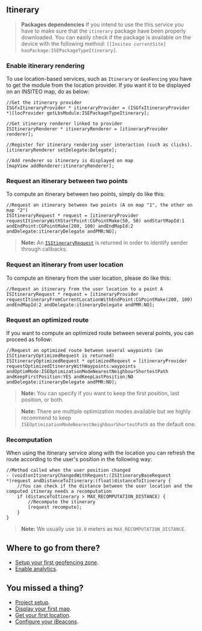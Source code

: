 ## Itinerary

> **Packages dependencies** If you intend to use the this service you have to make sure that the `itinerary` package have been properly downloaded. You can easily check if the package is available on the device with the following method: `[[Insiteo currentSite] hasPackage:ISEPackageTypeItinerary]`.

### Enable itinerary rendering

To use location-based services, such as `Itinerary` or `GeoFencing` you have to get the module from the location provider. If you want it to be displayed on an INSITEO map, do as below:

```objectivec++
//Get the itinerary provider
ISGfxItineraryProvider * itineraryProvider = (ISGfxItineraryProvider *)[locProvider getLbsModule:ISEPackageTypeItinerary];

//Get itinerary renderer linked to provider
ISItineraryRenderer * itineraryRenderer = [itineraryProvider renderer];

//Register for itinerary rendering user interaction (such as clicks).
[itineraryRenderer setDelegate:Delegate];

//Add renderer so itinerary is displayed on map
[mapView addRenderer:itineraryRenderer];
```

### Request an itinerary between two points

To compute an itinerary between two points, simply do like this:

```objectivec++
//Request an itinerary between two points (A on map "1", the other on map "2")
ISItineraryRequest * request = [itineraryProvider requestItineraryWithStartPoint:CGPointMake(50, 50) andStartMapId:1 andEndPoint:CGPointMake(200, 100) andEndMapId:2 andDelegate:itineraryDelegate andPMR:NO];
```

> **Note:** An [`ISItineraryRequest`](http://dev.insiteo.com/api/doc/ios/Classes/ISItineraryRequest.html) is returned in order to identify sender through callbacks.

### Request an itinerary from user location

To compute an itinerary from the user location, please do like this:

```objectivec++
//Request an itinerary from the user location to a point A
ISItineraryRequest * request = [itineraryProvider requestItineraryFromCurrentLocationWithEndPoint:CGPointMake(200, 100) andEndMapId:2 andDelegate:itineraryDelegate andPMR:NO];
```

### Request an optimized route

If you want to compute an optimized route between several points, you can proceed as follow:

```objectivec++
//Request an optimized route between several waypoints (an ISItineraryOptimizedRequest is returned)
ISItineraryOptimizedRequest * optimizedRequest = [itineraryProvider requestOptimizedItineraryWithWaypoints:waypoints andOptimMode:ISEOptimizationModeNearestNeighbourShortestPath andKeepFirstPosition:YES andKeepLastPosition:NO andDelegate:itineraryDelegate andPMR:NO];
```

> **Note:** You can specify if you want to keep the first position, last position, or both.

> **Note:** There are multiple optimization modes available but we highly recommend to keep `ISEOptimizationModeNearestNeighbourShortestPath` as the default one.

### Recomputation

When using the itinerary service along with the location you can refresh the route according to the user's position in the following way:

```objectivec++
//Method called when the user position changed
- (void)onItineraryChangedWithRequest:(ISItineraryBaseRequest *)request andDistanceToItinerary:(float)distanceToItinerary {
    //You can check if the distance between the user location and the computed itineray needs a recomputation
    if (distanceToItinerary > MAX_RECOMPUTATION_DISTANCE) {
        //Recompute the itinerary
        [request recompute];
    }
}
```

> **Note:** We usually use `10.0` meters as `MAX_RECOMPUTATION_DISTANCE`.

## Where to go from there?

- [Setup your first geofencing zone](geofence.md).
- [Enable analytics](analytics.md).

## You missed a thing?

- [Project setup](../README.md).
- [Display your first map](map.md).
- [Get your first location](location.md).
- [Configure your iBeacons](beacon.md).

